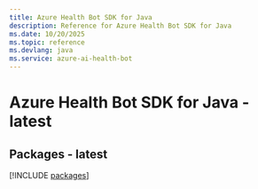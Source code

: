 ```yaml
---
title: Azure Health Bot SDK for Java
description: Reference for Azure Health Bot SDK for Java
ms.date: 10/20/2025
ms.topic: reference
ms.devlang: java
ms.service: azure-ai-health-bot
---
```

# Azure Health Bot SDK for Java - latest
## Packages - latest
[!INCLUDE [packages](health-bot-index.md)]